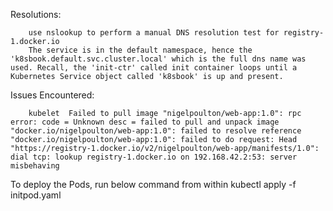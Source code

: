 Resolutions:

```
    use nslookup to perform a manual DNS resolution test for registry-1.docker.io
    The service is in the default namespace, hence the 'k8sbook.default.svc.cluster.local' which is the full dns name was used. Recall, the 'init-ctr' called init container loops until a Kubernetes Service object called 'k8sbook' is up and present.
```

Issues Encountered:

```
    kubelet  Failed to pull image "nigelpoulton/web-app:1.0": rpc error: code = Unknown desc = failed to pull and unpack image "docker.io/nigelpoulton/web-app:1.0": failed to resolve reference "docker.io/nigelpoulton/web-app:1.0": failed to do request: Head "https://registry-1.docker.io/v2/nigelpoulton/web-app/manifests/1.0": dial tcp: lookup registry-1.docker.io on 192.168.42.2:53: server misbehaving

```

To deploy the Pods, run below command from within
    kubectl apply -f initpod.yaml

